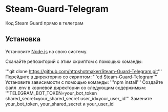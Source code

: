 # Steam-Guard-Telegram
Код Steam Guard прямо в телеграм

## Установка
Установите [Node.js](https://nodejs.org/en/download/) на свою систему.

Скачайте репозиторий с этим скриптом с помощью команды:

'''git clone https://github.com/httpshotmaker/Steam-Guard-Telegram.git'''
Перейдите в директорию со скриптом:
'''cd Steam-Guard-Telegram'''
Установите зависимости с помощью команды:
'''npm install'''
Создайте файл .env в корневой директории со следующим содержимым:
'''TELEGRAM_BOT_TOKEN=your_bot_token
shared_secret=your_shared_secret
user_id=your_user_id'''
Замените your_bot_token, your_shared_secret и your_user_id
